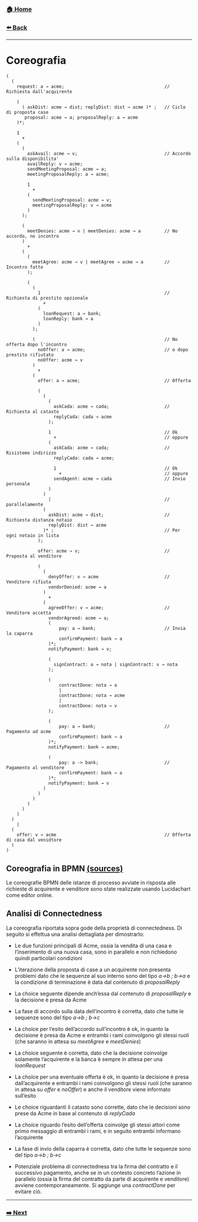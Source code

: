 ### [**🏠 Home**](../README.md)

###  [**⬅️ Back**](../README.md)
-----
# Coreografia

```
(
  (
    request: a → acme;                                      // Richiesta dall'acquirente
    
    ( 
      ( askDist: acme → dist; replyDist: dist → acme )* ;   // Ciclo di proposta case
       proposal: acme → a; proposalReply: a → acme
    )*;

    1 
      +  
    ( 
      (
        askAvail: acme → v;                                 // Accordo sulla disponibilita'
        availReply: v → acme; 
        sendMeetingProposal: acme → a;
        meetingProposalReply: a → acme; 
        
        1
          +
        (
          sendMeetingProposal: acme → v;
          meetingProposalReply: v → acme
        )
      );
        
      (
        meetDenies: acme → v | meetDenies: acme → a         // No accordo, no incontro
      )
        + 
      (
        (
          meetAgree: acme → v | meetAgree → acme → a        // Incontro fatto
        );
                
        (
          (
            1                                               // Richiesta di prestito opzionale
              +  
            (
              loanRequest: a → bank; 
              loanReply: bank → a
            )
          );
                      
          (                                                 // No offerta dopo l'incontro
            noOffer: a → acme;                              // o dopo prestito rifiutato  
            noOffer: acme → v 
          )   
            + 
          (
            offer: a → acme;                                // Offerta
                            
            (
              (
                ( 
                  askCada: acme → cada;                     // Richiesta al catasto
                  replyCada: cada → acme    
                );
                                      
                1                                           // Ok
                  +                                         // oppure
                ( 
                  askCada: acme → cada;                     // Risistemo indirizzo
                  replyCada: cada → acme;
                                          
                  1                                         // Ok
                    +                                       // oppure
                  sendAgent: acme → cada                    // Invio personale
                )
              )
                |                                           // parallelamente
              ( 
                askDist: acme → dist;                       // Richiesta distanza notaio
                replyDist: dist → acme 
              )* ;                                          // Per ogni notaio in lista
            );
        
            offer: acme → v;                                // Proposta al venditore
      
            (
              (
                denyOffer: v → acme                         // Venditore rifiuta
                vendorDenied: acme → a
              )
                + 
              (
                agreeOffer: v → acme;                       // Venditore accetta
                vendorAgreed: acme → a;
                (
                    pay: a → bank;                          // Invia la caparra
                    confirmPayment: bank → a
                )*;
                notifyPayment: bank → v;
                                  
                ( 
                  signContract: a → nota | signContract: v → nota 
                );

                (
                    contractDone: nota → a
                    |
                    contractDone: nota → acme
                    |
                    contractDone: nota → v
                );

                (
                    pay: a → bank;                          // Pagamento ad acme
                    confirmPayment: bank → a
                )*;
                notifyPayment: bank → acme;
                
                (
                    pay: a -> bank;                         // Pagamento al venditore
                    confirmPayment: bank → a
                )*;
                notifyPayment: bank → v
              )
            )
          ) 
        )
      )
    )         
  ) 
    | 
  (
    offer: v → acme                                         // Offerta di casa dal venidtore
  )
)
```
## Coreografia in BPMN [(sources)](https://github.com/loopingdoge/acme-agency/tree/master/bpmn/choreographies)
Le coreografie BPMN delle istanze di processo avviate in risposta alle richieste di acquirente e venditore sono state realizzate usando Lucidachart come editor online.

## Analisi di Connectedness

La coreografia riportata sopra gode della proprietà di connectedness. Di seguito si effettua una analisi dettagliata per dimostrarlo:

* Le due funzioni principali di Acme, ossia la vendita di una casa e l’inserimento di una nuova casa, sono in parallelo e non richiedono quindi particolari condizioni

* L’iterazione della proposta di case a un acquirente non presenta problemi dato che le sequenze al suo interno sono del tipo *a→b ; b→a* e la condizione di terminazione è data dal contenuto di *proposalReply*

* La choice seguente dipende anch’essa dal contenuto di *proposalReply* e la decisione è presa da Acme

* La fase di accordo sulla data dell’incontro è corretta, dato che tutte le sequenze sono del tipo *a→b ; b→c*

* La choice per l’esito dell’accordo sull’incontro è ok, in quanto la decisione è presa da Acme e entrambi i rami coinvolgono gli stessi ruoli (che saranno in attesa su *meetAgree* e *meetDenies*)

* La choice seguente è corretta, dato che la decisione coinvolge solamente l’acquirente e la banca è sempre in attesa per una *loanRequest*

* La choice per una eventuale offerta è ok, in quanto la decisione è presa dall’acquirente e entrambi i rami coinvolgono gli stessi ruoli (che saranno in attesa su *offer* e *noOffer*) e anche il venditore viene informato sull’esito

* Le choice riguardanti il catasto sono corrette, dato che le decisioni sono prese da Acme in base al contenuto di *replyCada*

* La choice riguardo l’esito dell’offerta coinvolge gli stessi attori come primo messaggio di entrambi i rami, e in seguito entrambi informano l’acquirente

* La fase di invio della caparra è corretta, dato che tutte le sequenze sono del tipo *a→b ; b→c*

* Potenziale problema di connectedness tra la firma del contratto e il successivo pagamento, anche se in un contesto concreto l’azione in parallelo (ossia la firma del contratto da parte di acquirente e venditore) avviene contemporaneamente. Si aggiunge una *contractDone* per evitare ciò.


-----
### [**➡️ Next**](roles.md)

